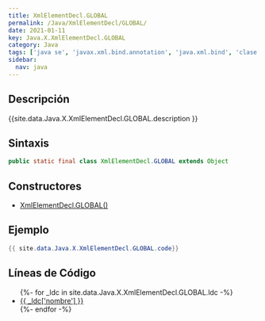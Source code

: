 ```yaml
---
title: XmlElementDecl.GLOBAL
permalink: /Java/XmlElementDecl/GLOBAL/
date: 2021-01-11
key: Java.X.XmlElementDecl.GLOBAL
category: Java
tags: ['java se', 'javax.xml.bind.annotation', 'java.xml.bind', 'clase java', 'Java 1.0']
sidebar: 
  nav: java
---
```


## Descripción
{{site.data.Java.X.XmlElementDecl.GLOBAL.description }}

## Sintaxis
~~~java
public static final class XmlElementDecl.GLOBAL extends Object
~~~

## Constructores
* [XmlElementDecl.GLOBAL()](/Java/XmlElementDecl/GLOBAL/XmlElementDecl/GLOBAL/)

## Ejemplo
~~~java
{{ site.data.Java.X.XmlElementDecl.GLOBAL.code}}
~~~

## Líneas de Código
<ul>
{%- for _ldc in site.data.Java.X.XmlElementDecl.GLOBAL.ldc -%}
   <li>
       <a href="{{_ldc['url'] }}">{{ _ldc['nombre'] }}</a>
   </li>
{%- endfor -%}
</ul>
